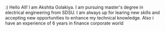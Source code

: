 :) Hello All!
I am Akshita Golakiya.
I am pursuing master's degree in electrical engineering from SDSU.
I am always up for learing new skills and accepting new opportunities to enhance my technical knowledge. 
Also i have an experience of 6 years in finance corporate world  


